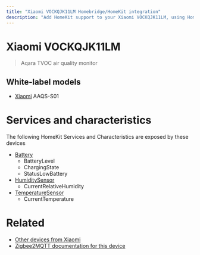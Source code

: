 ```yaml
---
title: "Xiaomi VOCKQJK11LM Homebridge/HomeKit integration"
description: "Add HomeKit support to your Xiaomi VOCKQJK11LM, using Homebridge, Zigbee2MQTT and homebridge-z2m."
---
```

<!---
This file has been GENERATED using src/docgen/docgen.ts
DO NOT EDIT THIS FILE MANUALLY!
-->
# Xiaomi VOCKQJK11LM
> Aqara TVOC air quality monitor


## White-label models
* [Xiaomi](../index.md#xiaomi) AAQS-S01

# Services and characteristics
The following HomeKit Services and Characteristics are exposed by
these devices

* [Battery](../../battery.md)
  * BatteryLevel
  * ChargingState
  * StatusLowBattery
* [HumiditySensor](../../sensors.md)
  * CurrentRelativeHumidity
* [TemperatureSensor](../../sensors.md)
  * CurrentTemperature


# Related
* [Other devices from Xiaomi](../index.md#xiaomi)
* [Zigbee2MQTT documentation for this device](https://www.zigbee2mqtt.io/devices/VOCKQJK11LM.html)